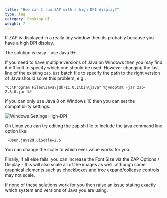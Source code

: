 ```yaml
---
title: "How can I run ZAP with a high DPI display?"
type: faq
category: Desktop UI
weight: 7
---
```



If ZAP is displayed in a really tiny window then its probably because you have
a high DPI display.

The solution is easy - use Java 9+

If you need to have multiple versions of Java on Windows then you may find it
difficult to specify which one should be used. However changing the last line
of the existing `zap.bat` batch file to specify the path to the right version
of Java should solve this problem, e.g.:

    
    
    "C:\Program Files\Java\jdk-11.0.1\bin\java" %jvmopts% -jar zap-2.8.0.jar %*
    

If you can only use Java 8 on Windows 10 then you can set the compatibility
settings:

![Windows Settings High-DPI](/img/faq/windows-settings-high-dpi.png)

On Linux you can try editing the zap.sh file to include the java command line
option like:

    
    
     -Dsun.java2d.uiScale=2.5
    

You can change the scale to which ever value works for you.

Finally, if all else fails, you can increase the Font Size via the ZAP Options
/ Display - this will also scale all of the images as well, although some
graphical elements such as checkboxes and tree expand/collapse controls may
not scale.

If none of these solutions work for you then raise an
[issue](https://github.com/zaproxy/zaproxy/issues/new) stating exactly which
system and versions of Java you are using.
